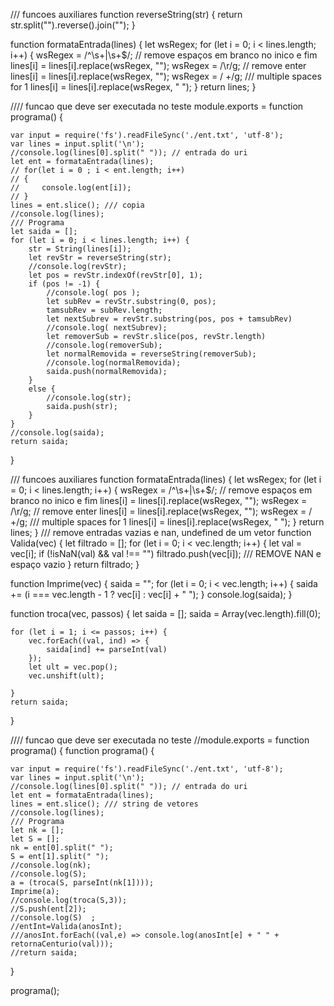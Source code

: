 /// funcoes auxiliares 
function reverseString(str) {
    return str.split("").reverse().join("");
}

function formataEntrada(lines) {
    let wsRegex;
    for (let i = 0; i < lines.length; i++) {
        wsRegex = /^\s+|\s+$/; // remove espaços em branco no inico e fim 
        lines[i] = lines[i].replace(wsRegex, "");
        wsRegex = /\r/g; // remove enter
        lines[i] = lines[i].replace(wsRegex, "");
        wsRegex = /  +/g; /// multiple spaces for 1 
        lines[i] = lines[i].replace(wsRegex, " ");
    }
    return lines;
}


//// funcao que deve ser executada no teste 
module.exports = function programa() {

    var input = require('fs').readFileSync('./ent.txt', 'utf-8');
    var lines = input.split('\n');
    //console.log(lines[0].split(" ")); // entrada do uri 
    let ent = formataEntrada(lines);
    // for(let i = 0 ; i < ent.length; i++) 
    // {
    //     console.log(ent[i]);
    // }
    lines = ent.slice(); /// copia 
    //console.log(lines);
    /// Programa 
    let saida = [];
    for (let i = 0; i < lines.length; i++) {
        str = String(lines[i]);
        let revStr = reverseString(str);
        //console.log(revStr);
        let pos = revStr.indexOf(revStr[0], 1);
        if (pos != -1) {
            //console.log( pos );
            let subRev = revStr.substring(0, pos);
            tamsubRev = subRev.length;
            let nextSubrev = revStr.substring(pos, pos + tamsubRev)
            //console.log( nextSubrev);
            let removerSub = revStr.slice(pos, revStr.length)
            //console.log(removerSub);
            let normalRemovida = reverseString(removerSub);
            //console.log(normalRemovida);
            saida.push(normalRemovida);
        }
        else {
            //console.log(str);
            saida.push(str);
        }
    }
    //console.log(saida);
    return saida;
}








/// funcoes auxiliares 
function formataEntrada(lines) {
    let wsRegex;
    for (let i = 0; i < lines.length; i++) {
        wsRegex = /^\s+|\s+$/; // remove espaços em branco no inico e fim 
        lines[i] = lines[i].replace(wsRegex, "");
        wsRegex = /\r/g; // remove enter
        lines[i] = lines[i].replace(wsRegex, "");
        wsRegex = /  +/g; /// multiple spaces for 1 
        lines[i] = lines[i].replace(wsRegex, " ");
    }
    return lines;
}
/// remove entradas vazias e nan, undefined de um vetor 
function Valida(vec) {
    let filtrado = [];
    for (let i = 0; i < vec.length; i++) {
        let val = vec[i];
        if (!isNaN(val) && val !== "") filtrado.push(vec[i]); /// REMOVE NAN e espaço vazio 
    }
    return filtrado;
}


function Imprime(vec) {
    saida = "";
    for (let i = 0; i < vec.length; i++) {
        saida += (i === vec.length - 1 ? vec[i] : vec[i] + " ");
    }
    console.log(saida);
}

function troca(vec, passos) {
    let saida = [];
    saida = Array(vec.length).fill(0);

    for (let i = 1; i <= passos; i++) {
        vec.forEach((val, ind) => {
            saida[ind] += parseInt(val)
        });
        let ult = vec.pop();
        vec.unshift(ult);

    }
    return saida;
}

//// funcao que deve ser executada no teste 
//module.exports = function programa() {
function programa() {

    var input = require('fs').readFileSync('./ent.txt', 'utf-8');
    var lines = input.split('\n');
    //console.log(lines[0].split(" ")); // entrada do uri 
    let ent = formataEntrada(lines);
    lines = ent.slice(); /// string de vetores 
    //console.log(lines);
    /// Programa 
    let nk = [];
    let S = [];
    nk = ent[0].split(" ");
    S = ent[1].split(" ");
    //console.log(nk); 
    //console.log(S); 
    a = (troca(S, parseInt(nk[1])));
    Imprime(a);
    //console.log(troca(S,3));
    //S.push(ent[2]);
    //console.log(S)  ; 
    //entInt=Valida(anosInt);
    ///anosInt.forEach((val,e) => console.log(anosInt[e] + " " + retornaCenturio(val)));
    //return saida;
}

programa();



